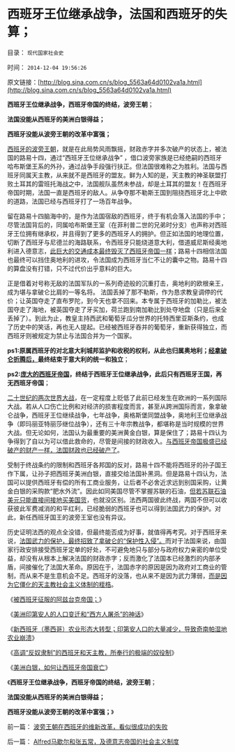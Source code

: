 # 西班牙王位继承战争，法国和西班牙的失算；

目录： `现代国家社会史` 

时间： `2014-12-04 19:56:26` 

原文链接：[http://blog.sina.com.cn/s/blog_5563a64d0102va1a.html](http://blog.sina.com.cn/s/blog_5563a64d0102va1a.html)

**西班牙王位继承战争，西班牙帝国的终结，波旁王朝**；

**法国没能从西班牙的美洲白银得益；**

**西班牙没能从波旁王朝的改革中富强；**

[西班牙的波旁王朝](../../../2014/11/25/波旁王朝国进民退制造分裂，教科书中“多洛雷斯的呼声”的误导.md)，就是在此局势风雨飘摇，财政赤字并多次破产的状态上，被法国的路易十四，通过“西班牙王位继承战争”
，借口波旁家族是已经绝嗣的西班牙哈布斯堡王系的外孙，通过战争手段强行扶正。但法国很难称之为胜利。法国与西班牙同属天主教，从来就不是西班牙的盟友。鲜为人知的是，天主教的神圣联盟打败土耳其的雷班托海战之中，法国舰队虽然未参战，却是土耳其的盟友！在西班牙帝国时期，法国一直是西班牙的敌人。从争夺那不勒斯王国到阻挠西班牙北上中欧的道路，法国已经与西班牙打了一场百年战争。

留在路易十四脑海中的，是作为法国宿敌的西班牙，终于有机会落入法国的手中；尽管法国背后的，同属哈布斯堡王室（在菲利普二世的兄弟时分支）也声称对西班牙王位拥有继承权，并且得到了更多的西班牙人的拥护。但正如法国的地理位置，切断了西班牙与尼德兰的海路联系，令西班牙只能绕道意大利，借道威尼斯经奥地利进入德意志，[此巨大的交通成本最终毁灭了西班牙帝国一样](../../../2010/6/7/大运河与中央集权；物流成本与政治形态的关系.md)；路易十四相信法国也最终可以挡住奥地利的进攻，令法国成为西班牙当仁不让的囊中之物。路易十四的算盘没有打错，只不过代价出乎意料的巨大。

正是借着对号称无敌的法国军队的一系列奇迹般的沉重打击，奥地利的欧根亲王，成为堪与拿破仑比肩的一等名将。
法国丢掉了那不勒斯，作为恳求教皇调停的代价；让英国夺走了直布罗陀，到今天也拿不回来。本专属于西班牙的加勒比，被法国夺走了海地，被英国夺走了牙买加，荷兰跑到南加勒比到处夺地盘（只是后来全丢掉了）。到此为止，教皇主持西武和葡萄牙瓜分世界的托特西里亚斯条约，也成了历史中的笑话，再也无人提起。已经被西班牙吞并的葡萄牙，重新获得独立，而西班牙则被规定为禁止与法国合并为一个国家。

**ps1:原属西班牙的对北意大利城邦监护和收税的权利，从此也归属奥地利；[经拿破仑折腾后，](../../../2011/3/13/意大利的国父的拿破仑王朝.md)最终结束于意大利的统一和独立**；

**ps2:[庞大的西班牙帝国](../../../2014/11/21/墨西哥史序，征服墨西哥的西班牙帝国.md)，终结于西班牙王位继承战争，此后只有西班牙王国，再无西班牙帝国**；

[二十世纪的两次世界大战](../../../2011/3/18/资源短缺“生产过剩”？（民粹＋权贵）两次世界大战.md)，在一定程度上贬低了此前已经发生在欧洲的一系列国际大战。若从人口伤亡比例和对经济的损害程度而言，甚至从跨洲国际而言，象拿破仑战争，西班牙王位继续战争，七年战争，奥格斯堡同盟战争，奥地利王位继承战争（即玛丽亚特丽莎继位战争），还有三十年宗教战争，都堪称是当时规模的世界大战。但无论如何，法国认为最重要的美洲黄金白银，算是保住了；路易十四认为争得到了自以为可以借此救命的，尽管是间接的财政收入。[与西班牙帝国极盛已经破产的财产一样，法国财政也已经破产了](../../../2012/11/13/人权不是相对奴隶的特权，路易十四制造的滔天洪水.md)。

受制于终战条约的限制和西班牙各邦国的反对，路易十四不能将西班牙的孙子国王作下属，让孙子把西班牙美洲白银，直接交给法国补黑洞。但是路易十四认为，法国可以提供西班牙有偿的所有工商业服务，让后者不必舍近求远到别国采购，让黄金白银的采购款“肥水外流”。因此如同美国尽管不掌握苏联的石油，[但若苏联石油美元只能直接间接地买美国货](../../../2009/8/3/现代苏俄经济体的两个组成部分.md)，也就没区别。法西两国彼此终战，两国不但可以收获彼此军费减消的和平红利，已经脆弱的西班牙也可以得到法国武力的保护。对此，新任西班牙国王的波旁王室也没有异议。

历史证明法西的观点全没错，但最终能否成为好事，就值得再考究。对于西班牙来说，[法国武力的保护，最终招致了拿破仑的“保护性入侵”。](../../../2011/3/11/为什么英国是法国大革命的死敌？.md)而对于法国来说，由国家行政安排接受西班牙定单的好处，不可避免地只与部分与政府权力亲密的单位受益，却没有从根本上解决法国的财政赤字；反而激化了法国本已经激烈的内部矛盾，间接催化了法国大革命。原因在于，法国赤字的原因是因为政府对工商业的管制，而从来不是生意机会不足。西班牙的没落，也从来不是因为武力薄弱，[而是因为它僵化的天主教社会主义体制的桎梏](../../../2014/11/20/天主教社会主义笼罩下的南美洲.md)。

《[被西班牙征服的阿兹台克帝国；](../../../2014/11/29/被西班牙征服的阿兹台克帝国.md)》

《[美洲印第安人的人口变迁和“西方人屠杀”的神话](../../../2014/11/30/美洲印第安人的人口变迁和“西方人屠杀”的神话.md)》

《[新西班牙（墨西哥）农业形态大转型；印第安人口的大量减少，导致奇南帕湿地农业崩溃](../../../2014/12/1/新西班牙（墨西哥）农业形态大转型.md)》

《[高调“反奴隶制”的西班牙和天主教，所奉行的极端的奴役制](../../../2014/12/2/美洲印第安人和黑奴，各自的催命符.md)》

《[美洲白银，如何让西班牙帝国衰亡](../../../2014/12/3/美洲白银“资本积累”如何让西班牙帝国衰亡？.md)》

《**西班牙王位继承战争，西班牙帝国的终结，波旁王朝**；

**法国没能从西班牙的美洲白银得益；**

**西班牙没能从波旁王朝的改革中富强；**》

前一篇： [波旁王朝在西班牙的维新改革，看似很成功的失败](../../../2014/12/5/波旁王朝在西班牙的维新改革，看似很成功的失败.md)

后一篇： [Alfred马歇尔和张五常，及德意志帝国的社会主义制度](../../../2014/12/3/Alfred马歇尔和张五常，及德意志帝国的社会主义制度.md)

